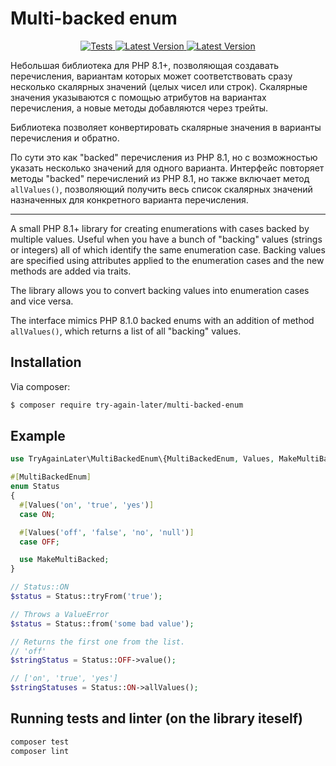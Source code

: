 # Multi-backed enum

<p align="center">
  <a href="https://github.com/try-again-later/MultiBackedEnum/actions/workflows/test.yml">
    <img
      src="https://github.com/try-again-later/multibackedenum/actions/workflows/test.yml/badge.svg"
      alt="Tests"
    >
  </a>
  <a href="https://packagist.org/packages/try-again-later/multi-backed-enum">
    <img
      src="https://img.shields.io/packagist/v/try-again-later/multi-backed-enum"
      alt="Latest Version"
    >
  </a>
  <a href="https://packagist.org/packages/try-again-later/multi-backed-enum">
    <img
      src="https://img.shields.io/packagist/l/try-again-later/multi-backed-enum"
      alt="Latest Version"
    >
  </a>
</p>

Небольшая библиотека для PHP 8.1+, позволяющая создавать перечисления, вариантам которых
может соответствовать сразу несколько скалярных значений (целых чисел или строк). Скалярные значения
указываются с помощью атрибутов на вариантах перечисления, а новые методы добавляются через трейты.

Библиотека позволяет конвертировать скалярные значения в варианты перечисления и обратно.

По сути это как "backed" перечисления из PHP 8.1, но с возможностью указать несколько значений для
одного варианта. Интерфейс повторяет методы "backed" перечислений из PHP 8.1, но также включает
метод `allValues()`, позволяющий получить весь список скалярных значений назначенных для конкретного
варианта перечисления.

---

A small PHP 8.1+ library for creating enumerations with cases backed by multiple values. Useful when
you have a bunch of "backing" values (strings or integers) all of which identify the same
enumeration case. Backing values are specified using attributes applied to the enumeration cases and
the new methods are added via traits.

The library allows you to convert backing values into enumeration cases and vice versa.

The interface mimics PHP 8.1.0 backed enums with an addition of method `allValues()`, which returns
a list of all "backing" values.

## Installation

Via composer:

```sh
$ composer require try-again-later/multi-backed-enum
```

## Example

```php
use TryAgainLater\MultiBackedEnum\{MultiBackedEnum, Values, MakeMultiBacked};

#[MultiBackedEnum]
enum Status
{
  #[Values('on', 'true', 'yes')]
  case ON;

  #[Values('off', 'false', 'no', 'null')]
  case OFF;

  use MakeMultiBacked;
}

// Status::ON
$status = Status::tryFrom('true');

// Throws a ValueError
$status = Status::from('some bad value');

// Returns the first one from the list.
// 'off'
$stringStatus = Status::OFF->value();

// ['on', 'true', 'yes']
$stringStatuses = Status::ON->allValues();
```

## Running tests and linter (on the library iteself)

```sh
composer test
composer lint
```
